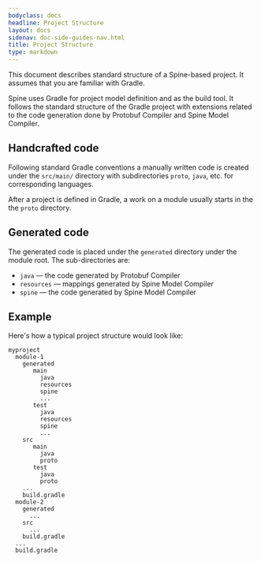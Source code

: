 ```yaml
---
bodyclass: docs
headline: Project Structure
layout: docs
sidenav: doc-side-guides-nav.html
title: Project Structure
type: markdown
---
```


<p class="lead">This document describes standard structure of a Spine-based project. 
It assumes that you are familiar with Gradle.</p>

<p>Spine uses Gradle for project model definition and as the build tool. 
It follows the standard structure of the Gradle project with extensions related to 
the code generation done by Protobuf Compiler and Spine Model Compiler.</p>

## Handcrafted code

Following standard Gradle conventions a manually written code is created under the 
`src/main/` directory with subdirectories `proto`, `java`, etc. for corresponding languages.

After a project is defined in Gradle, a work on a module usually starts in the  
the `proto` directory.

## Generated code

The generated code is placed under the `generated` directory under the module root.
The sub-directories are:

* `java` — the code generated by Protobuf Compiler
* `resources` — mappings generated by Spine Model Compiler
* `spine` — the code generated by Spine Model Compiler  

## Example 

Here's how a typical project structure would look like:

```
myproject
  module-1
    generated
       main
         java
         resources
         spine
         ...
       test
         java
         resources
         spine
         ...   
    src
       main
         java
         proto
       test
         java
         proto
    ...     
    build.gradle
  module-2
    generated
      ...
    src
      ...
    build.gradle
  ...
  build.gradle           
``` 

